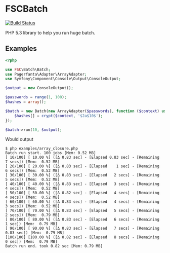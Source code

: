 # FSCBatch

[![Build Status](https://secure.travis-ci.org/TheFootballSocialClub/FSCBatch.png?branch=master)](http://travis-ci.org/TheFootballSocialClub/FSCBatch)

PHP 5.3 library to help you run huge batch.

## Examples

```php
<?php

use FSC\Batch\Batch;
use Pagerfanta\Adapter\ArrayAdapter;
use Symfony\Component\Console\Output\ConsoleOutput;

$output = new ConsoleOutput();

$passwords = range(1, 100);
$hashes = array();

$batch = new Batch(new ArrayAdapter($passwords), function ($context) use (&$hashes) {
    $hashes[] = crypt($context, '$2a$10$');
});

$batch->run(10, $output);
```

Would output


```
$ php examples/array_closure.php
Batch run start. 100 jobs [Mem: 0.52 MB]
[ 10/100] [ 10.00 %] ([Δ 0.83 sec] - [Elapsed 0.83 sec] - [Remaining   7 secs]) [Mem:  0.52 MB]
[ 20/100] [ 20.00 %] ([Δ 0.83 sec] - [Elapsed    1 sec] - [Remaining   6 secs]) [Mem:  0.52 MB]
[ 30/100] [ 30.00 %] ([Δ 0.83 sec] - [Elapsed   2 secs] - [Remaining   5 secs]) [Mem:  0.52 MB]
[ 40/100] [ 40.00 %] ([Δ 0.83 sec] - [Elapsed   3 secs] - [Remaining   4 secs]) [Mem:  0.52 MB]
[ 50/100] [ 50.00 %] ([Δ 0.82 sec] - [Elapsed   4 secs] - [Remaining   4 secs]) [Mem:  0.52 MB]
[ 60/100] [ 60.00 %] ([Δ 0.83 sec] - [Elapsed   4 secs] - [Remaining   3 secs]) [Mem:  0.52 MB]
[ 70/100] [ 70.00 %] ([Δ 0.83 sec] - [Elapsed   5 secs] - [Remaining   2 secs]) [Mem:  0.79 MB]
[ 80/100] [ 80.00 %] ([Δ 0.83 sec] - [Elapsed   6 secs] - [Remaining    1 sec]) [Mem:  0.79 MB]
[ 90/100] [ 90.00 %] ([Δ 0.83 sec] - [Elapsed   7 secs] - [Remaining 0.83 sec]) [Mem:  0.79 MB]
[100/100] [100.00 %] ([Δ 0.82 sec] - [Elapsed   8 secs] - [Remaining    0 sec]) [Mem:  0.79 MB]
Batch run end. took 0.82 sec [Mem: 0.79 MB]
```
